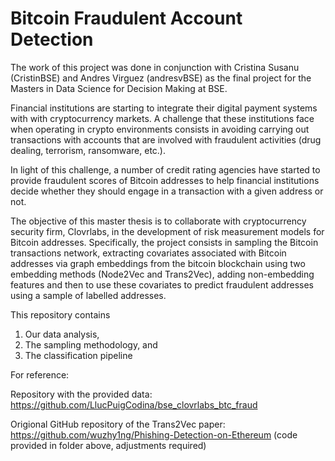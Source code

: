 # Bitcoin Fraudulent Account Detection

The work of this project was done in conjunction with Cristina Susanu (CristinBSE) and Andres Virguez (andresvBSE) as the final project for the Masters in Data Science for Decision Making at BSE. 

Financial institutions are starting to integrate their digital payment systems with with cryptocurrency markets. A challenge that these institutions face when operating in crypto environments consists in avoiding carrying out transactions with accounts that are involved with fraudulent activities (drug dealing, terrorism, ransomware, etc.).

In light of this challenge, a number of credit rating agencies have started to provide fraudulent scores of Bitcoin addresses to help financial institutions decide whether they should engage in a transaction with a given address or not.

The objective of this master thesis is to collaborate with cryptocurrency security firm, Clovrlabs, in the development of risk measurement models for Bitcoin addresses. Specifically, the project consists in sampling the Bitcoin transactions network, extracting covariates associated with Bitcoin addresses via graph embeddings from the bitcoin blockchain using two embedding methods (Node2Vec and Trans2Vec), adding non-embedding features and then to use these covariates to predict fraudulent addresses using a sample of labelled addresses.

This repository contains
1. Our data analysis,
2. The sampling methodology, and
3. The classification pipeline

For reference:

Repository with the provided data: https://github.com/LlucPuigCodina/bse_clovrlabs_btc_fraud

Origional GitHub repository of the Trans2Vec paper: https://github.com/wuzhy1ng/Phishing-Detection-on-Ethereum (code provided in folder above, adjustments required)
